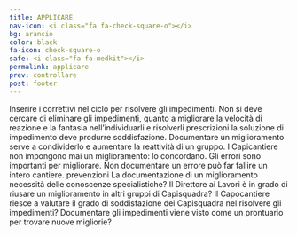 ```yaml
---
title: APPLICARE
nav-icon: <i class="fa fa-check-square-o"></i>
bg: arancio
color: black
fa-icon: check-square-o
safe: <i class="fa fa-medkit"></i>
permalink: applicare
prev: controllare
post: footer
---
```



Inserire i correttivi nel ciclo per risolvere gli impedimenti. Non si deve cercare di eliminare gli impedimenti, quanto a migliorare la velocità di reazione e la fantasia nell’individuarli e risolverli
prescrizioni
la soluzione di impedimento deve produrre soddisfazione.
Documentare un miglioramento serve a condividerlo e aumentare la reattività di un gruppo.
I Capicantiere non impongono mai un miglioramento: lo concordano.
Gli errori sono importanti per migliorare.
Non documentare un errore può far fallire un intero cantiere.
prevenzioni
La documentazione di un miglioramento necessità delle conoscenze specialistiche?
Il Direttore ai Lavori è in grado di riusare un miglioramento in altri gruppi di Capisquadra?
Il Capocantiere riesce a valutare il grado di soddisfazione dei Capisquadra nel risolvere gli impedimenti?
Documentare gli impedimenti viene visto come un prontuario per trovare nuove migliorie?
